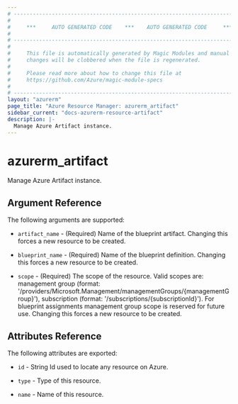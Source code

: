 ```yaml
---
# ----------------------------------------------------------------------------
#
#     ***     AUTO GENERATED CODE    ***    AUTO GENERATED CODE     ***
#
# ----------------------------------------------------------------------------
#
#     This file is automatically generated by Magic Modules and manual
#     changes will be clobbered when the file is regenerated.
#
#     Please read more about how to change this file at
#     https://github.com/Azure/magic-module-specs
#
# ----------------------------------------------------------------------------
layout: "azurerm"
page_title: "Azure Resource Manager: azurerm_artifact"
sidebar_current: "docs-azurerm-resource-artifact"
description: |-
  Manage Azure Artifact instance.
---
```


# azurerm_artifact

Manage Azure Artifact instance.


## Argument Reference

The following arguments are supported:

* `artifact_name` - (Required) Name of the blueprint artifact. Changing this forces a new resource to be created.

* `blueprint_name` - (Required) Name of the blueprint definition. Changing this forces a new resource to be created.

* `scope` - (Required) The scope of the resource. Valid scopes are: management group (format: '/providers/Microsoft.Management/managementGroups/{managementGroup}'), subscription (format: '/subscriptions/{subscriptionId}'). For blueprint assignments management group scope is reserved for future use. Changing this forces a new resource to be created.

## Attributes Reference

The following attributes are exported:

* `id` - String Id used to locate any resource on Azure.

* `type` - Type of this resource.

* `name` - Name of this resource.
